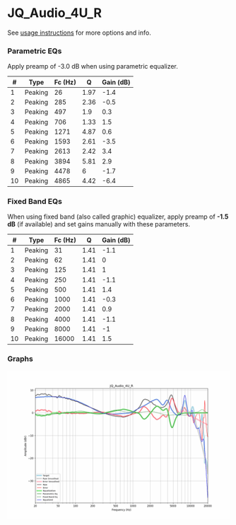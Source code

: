 # JQ_Audio_4U_R
See [usage instructions](https://github.com/jaakkopasanen/AutoEq#usage) for more options and info.

### Parametric EQs
Apply preamp of -3.0 dB when using parametric equalizer.

|   # | Type    |   Fc (Hz) |    Q |   Gain (dB) |
|-----|---------|-----------|------|-------------|
|   1 | Peaking |        26 | 1.97 |        -1.4 |
|   2 | Peaking |       285 | 2.36 |        -0.5 |
|   3 | Peaking |       497 | 1.9  |         0.3 |
|   4 | Peaking |       706 | 1.33 |         1.5 |
|   5 | Peaking |      1271 | 4.87 |         0.6 |
|   6 | Peaking |      1593 | 2.61 |        -3.5 |
|   7 | Peaking |      2613 | 2.42 |         3.4 |
|   8 | Peaking |      3894 | 5.81 |         2.9 |
|   9 | Peaking |      4478 | 6    |        -1.7 |
|  10 | Peaking |      4865 | 4.42 |        -6.4 |

### Fixed Band EQs
When using fixed band (also called graphic) equalizer, apply preamp of **-1.5 dB** (if available) and set gains manually with these parameters.

|   # | Type    |   Fc (Hz) |    Q |   Gain (dB) |
|-----|---------|-----------|------|-------------|
|   1 | Peaking |        31 | 1.41 |        -1.1 |
|   2 | Peaking |        62 | 1.41 |         0   |
|   3 | Peaking |       125 | 1.41 |         1   |
|   4 | Peaking |       250 | 1.41 |        -1.1 |
|   5 | Peaking |       500 | 1.41 |         1.4 |
|   6 | Peaking |      1000 | 1.41 |        -0.3 |
|   7 | Peaking |      2000 | 1.41 |         0.9 |
|   8 | Peaking |      4000 | 1.41 |        -1.1 |
|   9 | Peaking |      8000 | 1.41 |        -1   |
|  10 | Peaking |     16000 | 1.41 |         1.5 |

### Graphs
![](./JQ_Audio_4U_R.png)
